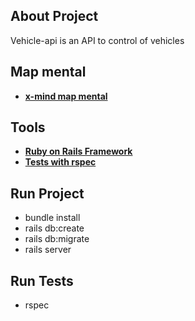 ## About Project

Vehicle-api is an API to control of vehicles

## Map mental

- **[x-mind map mental](http://www.xmind.net/m/QttxUe)** 


## Tools
 
- **[Ruby on Rails Framework](https://rubyonrails.org/)** 
- **[Tests with rspec](https://rspec.info/documentation/)** 

## Run Project

- bundle install
- rails db:create
- rails db:migrate
- rails server

## Run Tests

- rspec